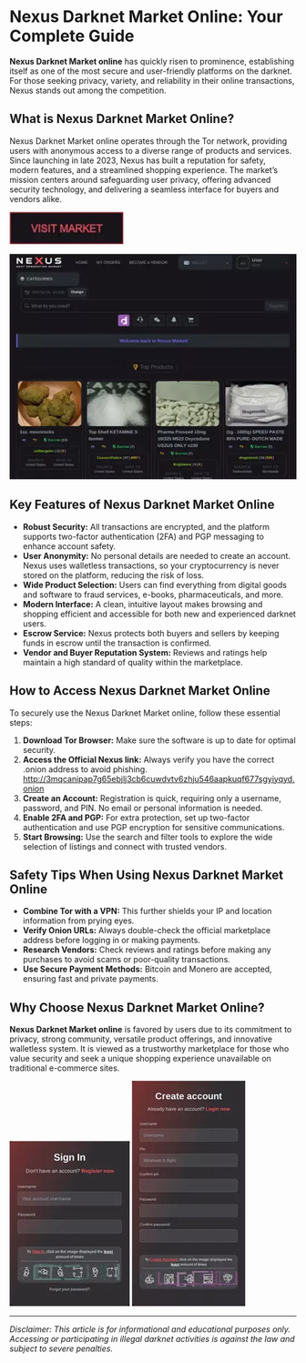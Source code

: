 # Nexus Darknet Market Online: Your Complete Guide

**Nexus Darknet Market online** has quickly risen to prominence, establishing itself as one of the most secure and user-friendly platforms on the darknet. For those seeking privacy, variety, and reliability in their online transactions, Nexus stands out among the competition.

## What is Nexus Darknet Market Online?

Nexus Darknet Market online operates through the Tor network, providing users with anonymous access to a diverse range of products and services. Since launching in late 2023, Nexus has built a reputation for safety, modern features, and a streamlined shopping experience. The market’s mission centers around safeguarding user privacy, offering advanced security technology, and delivering a seamless interface for buyers and vendors alike.

[<img src="/asset/info.webp" width="200">](http://3mqcanipap7g65ebjlj3cb6cuwdvtv6zhju546aapkuqf677sgyiyqyd.onion)

<a href="http://3mqcanipap7g65ebjlj3cb6cuwdvtv6zhju546aapkuqf677sgyiyqyd.onion"><img src="/asset/close.webp" alt="image" style="max-width: 100%;"></a>


## Key Features of Nexus Darknet Market Online

- **Robust Security:** All transactions are encrypted, and the platform supports two-factor authentication (2FA) and PGP messaging to enhance account safety.
- **User Anonymity:** No personal details are needed to create an account. Nexus uses walletless transactions, so your cryptocurrency is never stored on the platform, reducing the risk of loss.
- **Wide Product Selection:** Users can find everything from digital goods and software to fraud services, e-books, pharmaceuticals, and more.
- **Modern Interface:** A clean, intuitive layout makes browsing and shopping efficient and accessible for both new and experienced darknet users.
- **Escrow Service:** Nexus protects both buyers and sellers by keeping funds in escrow until the transaction is confirmed.
- **Vendor and Buyer Reputation System:** Reviews and ratings help maintain a high standard of quality within the marketplace.

## How to Access Nexus Darknet Market Online

To securely use the Nexus Darknet Market online, follow these essential steps:

1. **Download Tor Browser:** Make sure the software is up to date for optimal security.
2. **Access the Official Nexus link:** Always verify you have the correct .onion address to avoid phishing. http://3mqcanipap7g65ebjlj3cb6cuwdvtv6zhju546aapkuqf677sgyiyqyd.onion
3. **Create an Account:** Registration is quick, requiring only a username, password, and PIN. No email or personal information is needed.
4. **Enable 2FA and PGP:** For extra protection, set up two-factor authentication and use PGP encryption for sensitive communications.
5. **Start Browsing:** Use the search and filter tools to explore the wide selection of listings and connect with trusted vendors.

## Safety Tips When Using Nexus Darknet Market Online

- **Combine Tor with a VPN:** This further shields your IP and location information from prying eyes.
- **Verify Onion URLs:** Always double-check the official marketplace address before logging in or making payments.
- **Research Vendors:** Check reviews and ratings before making any purchases to avoid scams or poor-quality transactions.
- **Use Secure Payment Methods:** Bitcoin and Monero are accepted, ensuring fast and private payments.

## Why Choose Nexus Darknet Market Online?

**Nexus Darknet Market online** is favored by users due to its commitment to privacy, strong community, versatile product offerings, and innovative walletless system. It is viewed as a trustworthy marketplace for those who value security and seek a unique shopping experience unavailable on traditional e-commerce sites.

<a href="http://3mqcanipap7g65ebjlj3cb6cuwdvtv6zhju546aapkuqf677sgyiyqyd.onion"><img src="/asset/explorer.webp" style="max-width: 100%;"></a>
<a href="http://3mqcanipap7g65ebjlj3cb6cuwdvtv6zhju546aapkuqf677sgyiyqyd.onion"><img src="/asset/slide.webp" style="max-width: 100%;"></a>

---

*Disclaimer: This article is for informational and educational purposes only. Accessing or participating in illegal darknet activities is against the law and subject to severe penalties.*
